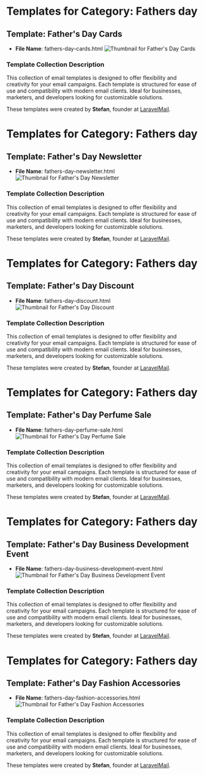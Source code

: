 # Templates for Category: Fathers day

## Template: Father's Day Cards
- **File Name**: fathers-day-cards.html
![Thumbnail for Father's Day Cards](./fathers-day-cards.png)

### Template Collection Description
This collection of email templates is designed to offer flexibility and creativity for your email campaigns. Each template is structured for ease of use and compatibility with modern email clients. Ideal for businesses, marketers, and developers looking for customizable solutions.

These templates were created by **Stefan**, founder at [LaravelMail](https://laravelmail.com).

# Templates for Category: Fathers day

## Template: Father's Day Newsletter
- **File Name**: fathers-day-newsletter.html
![Thumbnail for Father's Day Newsletter](./fathers-day-newsletter.png)

### Template Collection Description
This collection of email templates is designed to offer flexibility and creativity for your email campaigns. Each template is structured for ease of use and compatibility with modern email clients. Ideal for businesses, marketers, and developers looking for customizable solutions.

These templates were created by **Stefan**, founder at [LaravelMail](https://laravelmail.com).

# Templates for Category: Fathers day

## Template: Father's Day Discount
- **File Name**: fathers-day-discount.html
![Thumbnail for Father's Day Discount](./fathers-day-discount.png)

### Template Collection Description
This collection of email templates is designed to offer flexibility and creativity for your email campaigns. Each template is structured for ease of use and compatibility with modern email clients. Ideal for businesses, marketers, and developers looking for customizable solutions.

These templates were created by **Stefan**, founder at [LaravelMail](https://laravelmail.com).

# Templates for Category: Fathers day

## Template: Father's Day Perfume Sale
- **File Name**: fathers-day-perfume-sale.html
![Thumbnail for Father's Day Perfume Sale](./fathers-day-perfume-sale.png)

### Template Collection Description
This collection of email templates is designed to offer flexibility and creativity for your email campaigns. Each template is structured for ease of use and compatibility with modern email clients. Ideal for businesses, marketers, and developers looking for customizable solutions.

These templates were created by **Stefan**, founder at [LaravelMail](https://laravelmail.com).

# Templates for Category: Fathers day

## Template: Father's Day Business Development Event
- **File Name**: fathers-day-business-development-event.html
![Thumbnail for Father's Day Business Development Event](./fathers-day-business-development-event.png)

### Template Collection Description
This collection of email templates is designed to offer flexibility and creativity for your email campaigns. Each template is structured for ease of use and compatibility with modern email clients. Ideal for businesses, marketers, and developers looking for customizable solutions.

These templates were created by **Stefan**, founder at [LaravelMail](https://laravelmail.com).

# Templates for Category: Fathers day

## Template: Father's Day Fashion Accessories 
- **File Name**: fathers-day-fashion-accessories.html
![Thumbnail for Father's Day Fashion Accessories ](./fathers-day-fashion-accessories.png)

### Template Collection Description
This collection of email templates is designed to offer flexibility and creativity for your email campaigns. Each template is structured for ease of use and compatibility with modern email clients. Ideal for businesses, marketers, and developers looking for customizable solutions.

These templates were created by **Stefan**, founder at [LaravelMail](https://laravelmail.com).

